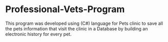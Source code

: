 # Professional-Vets-Program
This program was developed using (C#) language for Pets clinic to save all the pets information that visit the clinic in a Database by building an electronic history for every pet.

